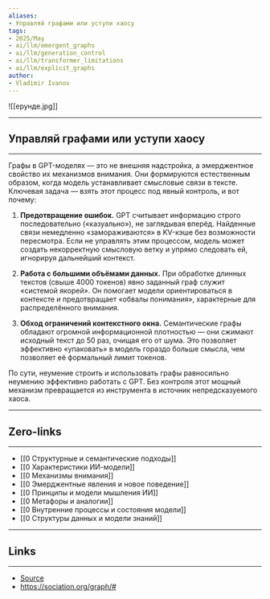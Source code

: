 ```yaml
---
aliases: 
- Управляй графами или уступи хаосу
tags:
- 2025/May
- ai/llm/emergent_graphs
- ai/llm/generation_control
- ai/llm/transformer_limitations
- ai/llm/explicit_graphs
author:
- Vladimir Ivanov
---
```

![[ерунде.jpg]]

-----
##  Управляй графами или уступи хаосу 
-----
Графы в GPT-моделях — это не внешняя надстройка, а эмерджентное свойство их механизмов внимания. Они формируются естественным образом, когда модель устанавливает смысловые связи в тексте. Ключевая задача — взять этот процесс под явный контроль, и вот почему:

1. **Предотвращение ошибок.** GPT считывает информацию строго последовательно («казуально»), не заглядывая вперёд. Найденные связи немедленно «замораживаются» в KV-кэше без возможности пересмотра. Если не управлять этим процессом, модель может создать некорректную смысловую ветку и упрямо следовать ей, игнорируя дальнейший контекст.
    
2. **Работа с большими объёмами данных.** При обработке длинных текстов (свыше 4000 токенов) явно заданный граф служит «системой якорей». Он помогает модели ориентироваться в контексте и предотвращает «обвалы понимания», характерные для распределённого внимания.
    
3. **Обход ограничений контекстного окна.** Семантические графы обладают огромной информационной плотностью — они сжимают исходный текст до 50 раз, очищая его от шума. Это позволяет эффективно «упаковать» в модель гораздо больше смысла, чем позволяет её формальный лимит токенов.
    

По сути, неумение строить и использовать графы равносильно неумению эффективно работать с GPT. Без контроля этот мощный механизм превращается из инструмента в источник непредсказуемого хаоса.

---
## Zero-links
---
- [[0 Структурные и семантические подходы]]
- [[0 Характеристики ИИ-модели]]
- [[0 Механизмы внимания]]
- [[0 Эмерджентные явления и новое поведение]]
- [[0 Принципы и модели мышления ИИ]]
- [[0 Метафоры и аналогии]]
- [[0 Внутренние процессы и состояния модели]]
- [[0 Структуры данных и модели знаний]]

---
## Links
---
- [Source](https://t.me/turboproject/1688)
- https://sociation.org/graph/#